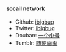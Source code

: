 #### socail network
* Github: [ibigbug](https://github.com/ibigbug)
* Twitter: [ibigbug](https://twitter.com/ibigbug)
* Douban: [一个小号](http://www.douban.com/people/sbsbsbhehehe/)
* Tumblr: [随便画画](http://art.xiaoba.me)
